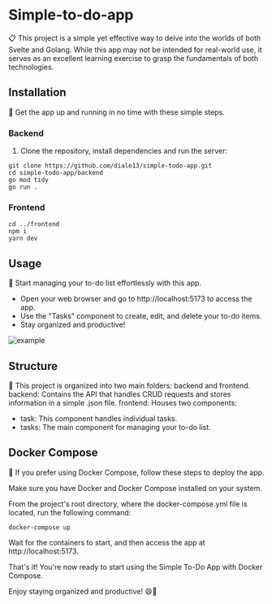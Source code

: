# Simple-to-do-app
📋 This project is a simple yet effective way to delve into the worlds of both Svelte and Golang. While this app may not be intended for real-world use, it serves as an excellent learning exercise to grasp the fundamentals of both technologies.

## Installation
🚀 Get the app up and running in no time with these simple steps.

### Backend
1. Clone the repository, install dependencies and run the server:
```shell
git clone https://github.com/diale13/simple-todo-app.git
cd simple-todo-app/backend
go mod tidy
go run .
```
### Frontend
```shell
cd ../frontend
npm i
yarn dev
```

## Usage
📝 Start managing your to-do list effortlessly with this app.

* Open your web browser and go to http://localhost:5173 to access the app.
* Use the "Tasks" component to create, edit, and delete your to-do items.
* Stay organized and productive!

 ![example](https://github.com/diale13/simple-to-do-app/assets/33520681/7cbd8c7f-f5fb-449a-91cc-c45caef749b0)


##  Structure
📁 This project is organized into two main folders: backend and frontend.
backend: Contains the API that handles CRUD requests and stores information in a simple .json file.
frontend: Houses two components:
* task: This component handles individual tasks.
* tasks: The main component for managing your to-do list.

## Docker Compose
🐳 If you prefer using Docker Compose, follow these steps to deploy the app.

Make sure you have Docker and Docker Compose installed on your system.

From the project's root directory, where the docker-compose.yml file is located, run the following command:
```shell
docker-compose up
```
Wait for the containers to start, and then access the app at http://localhost:5173.

That's it! You're now ready to start using the Simple To-Do App with Docker Compose.

Enjoy staying organized and productive! 😄📅



